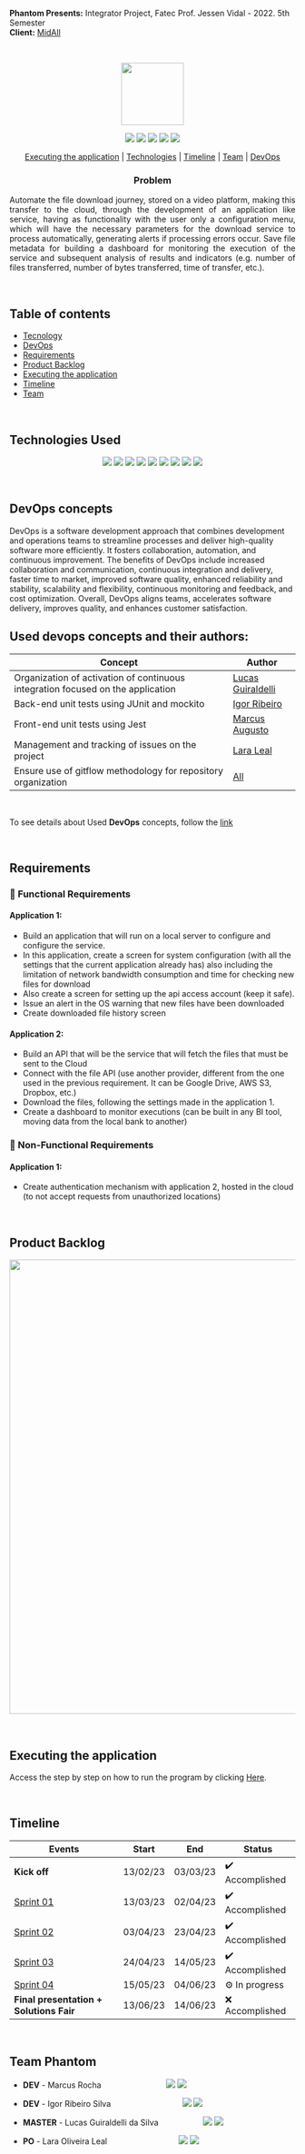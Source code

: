 **Phantom Presents:** Integrator Project, Fatec Prof. Jessen Vidal - 2022. 5th Semester <br>
**Client:** <a href="https://www.midall.com.br//">MidAll</a>

<br><p align="center">
 <a href="https://www.midall.com.br/"><img src="https://user-images.githubusercontent.com/80851038/163725778-498ec2e9-e8eb-45cf-a586-848e5bb1dd97.png" width="110"/></a>
</p>

<p align="center"> 
 <img src="https://img.shields.io/badge/Status%3A-Building-orange"/>
 <a href="https://www.java.com/pt-BR/"><img src="https://img.shields.io/badge/Language%3A-JAVA-red"/></a>
 <a href="https://vuejs.org/"><img src="https://img.shields.io/badge/Language%3A-VUE.js-green"/></a>
 <a href="https://www.midall.com.br/"><img src="https://img.shields.io/badge/Client%3A-MidAll-purple"/></a>
 <a href="http://fatecsjc-prd.azurewebsites.net/"><img src="https://img.shields.io/badge/Institution%3A-Fatec-red"/></a>
</p>

<p align="center">
 <a href="#executing-the-application">Executing the application</a> |  <a href="#technologies-used">Technologies</a> |  <a href="#timeline">Timeline</a> 
 |  <a href="#team-phantom">Team</a> |  <a href="#devops-concepts">DevOps</a> 
</p>

<h3 align="center">Problem</h3>
<p align="justify">
Automate the file download journey, stored on a video platform,
making this transfer to the cloud, through the development of an application like
service, having as functionality with the user only a configuration menu, which will have
the necessary parameters for the download service to process automatically, generating
alerts if processing errors occur. Save file metadata for building
a dashboard for monitoring the execution of the service and subsequent analysis of results and
indicators (e.g. number of files transferred, number of bytes transferred, time of
transfer, etc.).
</p>


<br>

## Table of contents

 - [Tecnology](#technologies-used)
 - [DevOps](#devops-concepts)
 - [Requirements](#requirements)
 - [Product Backlog](#product-backlog)  
 - [Executing the application](#executing-the-application)
 - [Timeline](#timeline)
 - [Team](#team-phantom)

<br>

## Technologies Used
<p align="center">
  <img src="https://img.shields.io/badge/Vue.js-35495E?style=for-the-badge&logo=vuedotjs&logoColor=4FC08D"/>
  <img src="https://img.shields.io/badge/JavaScript-323330?style=for-the-badge&logo=javascript&logoColor=gold"/>
  <img src="https://img.shields.io/badge/HTML5-E34F26?style=for-the-badge&logo=html5&logoColor=white"/>
  <img src="https://img.shields.io/badge/CSS3-1572B6?style=for-the-badge&logo=css3&logoColor=white"/>
  <img src="https://img.shields.io/badge/Sass-CC6699?style=for-the-badge&logo=sass&logoColor=white"/>
  <img src="https://img.shields.io/badge/Java-ED8B00?style=for-the-badge&logo=java&logoColor=white"/>
  <img src="https://img.shields.io/badge/Spring-6DB33F?style=for-the-badge&logo=spring&logoColor=white"/>
  <img src="https://img.shields.io/badge/maven-C71A36?style=for-the-badge&logo=apachemaven&logoColor=white"/>
  <img src="https://img.shields.io/badge/Hibernate-59666C?style=for-the-badge&logo=Hibernate&logoColor=white"/>
</p>
 
<br>

## DevOps concepts

DevOps is a software development approach that combines development and operations teams to streamline processes and deliver high-quality software more efficiently. It fosters collaboration, automation, and continuous improvement. The benefits of DevOps include increased collaboration and communication, continuous integration and delivery, faster time to market, improved software quality, enhanced reliability and stability, scalability and flexibility, continuous monitoring and feedback, and cost optimization. Overall, DevOps aligns teams, accelerates software delivery, improves quality, and enhances customer satisfaction.

Used devops concepts and their authors:
----

| Concept   | Author |
|--------|-----|
| Organization of activation of continuous integration focused on the application   | [Lucas Guiraldelli](https://www.linkedin.com/in/lucasguiraldelli/)  |
| Back-end unit tests using JUnit and mockito | [Igor Ribeiro](https://www.linkedin.com/in/igor-ribeiro-8571a6210/)  |
| Front-end unit tests using Jest  | [Marcus Augusto](https://www.linkedin.com/in/mvarocha/) |
| Management and tracking of issues on the project  | [Lara Leal](https://www.linkedin.com/in/lara-leal-527b7020a/) |
| Ensure use of gitflow methodology for repository organization  | [All](https://github.com/PhatomFatec/)  |

<br>

 To see details about Used **DevOps** concepts, follow the [link](https://github.com/PhatomFatec/Midall-DataTransfer/blob/main/devops.md)
 
<br>

## Requirements

### 📌 Functional Requirements

#### Application 1:

 - Build an application that will run on a local server to configure and configure the service.
 - In this application, create a screen for system configuration (with all the settings that the current application already has) also including the limitation of network bandwidth consumption and time for checking new files for download
 - Also create a screen for setting up the api access account (keep it safe).
 - Issue an alert in the OS warning that new files have been downloaded
 - Create downloaded file history screen

#### Application 2:

 - Build an API that will be the service that will fetch the files that must be sent to the Cloud
 - Connect with the file API (use another provider, different from the one used in the previous requirement. It can be Google Drive, AWS S3, Dropbox, etc.)
 - Download the files, following the settings made in the application 1.
 - Create a dashboard to monitor executions (can be built in any BI tool, moving data from the local bank to another)

### 📌 Non-Functional Requirements

#### Application 1:

- Create authentication mechanism with application 2, hosted in the cloud (to not accept requests from unauthorized locations)

<br>

## Product Backlog

<p align="center"> 
<img src="https://media.discordapp.net/attachments/887890002741170176/1092600909663567962/Group_40.png?width=952&height=562" width="800"/> <br>
</p>
 
<br>

## Executing the application 
Access the step by step on how to run the program by clicking [Here](https://github.com/PhatomFatec/datatransfer-back/blob/main/Readme.md).

<br>

## Timeline

| Events          | Start    | End      | Status |
|-----------------|----------|----------|--------|
| **Kick off**    | 13/02/23 | 03/03/23 |   ✔️ Accomplished      |
| [Sprint 01](https://github.com/PhatomFatec/Midall-DataTransfer/blob/main/Sprints/Sprint01.md)   | 13/03/23 | 02/04/23 |   ✔️ Accomplished       |
| [Sprint 02](https://github.com/PhatomFatec/Midall-DataTransfer/blob/main/Sprints/Sprint02.md)   | 03/04/23 | 23/04/23 |   ✔️ Accomplished        |
| [Sprint 03](https://github.com/PhatomFatec/Midall-DataTransfer/blob/main/Sprints/Sprint03.md)   | 24/04/23 | 14/05/23 |   ✔️ Accomplished     |
| [Sprint 04](https://github.com/PhatomFatec/Midall-DataTransfer/blob/main/Sprints/Sprint04.md)   | 15/05/23 | 04/06/23 |   ⚙ In progress     |
| **Final presentation + Solutions Fair** | 13/06/23 | 14/06/23 |   ❌ Accomplished  |

<br>

## Team Phantom

* **DEV** - Marcus Rocha &nbsp; &nbsp; &nbsp; &nbsp; &nbsp; &nbsp; &nbsp; &nbsp; &nbsp; &nbsp; &nbsp; &nbsp; &nbsp;&nbsp;&nbsp;
[<img src="https://img.shields.io/badge/linkedin-%230077B5.svg?&style=for-the-badge&logo=linkedin&logoColor=white&color=black"/>](https://www.linkedin.com/in/mvarocha/)
[<img src="https://img.shields.io/badge/github%20-%23121011.svg?&style=for-the-badge&logo=github&logoColor=white&color=black"/>](https://github.com/mvarocha)


* **DEV** - Igor Ribeiro Silva &nbsp; &nbsp; &nbsp; &nbsp; &nbsp; &nbsp; &nbsp; &nbsp; &nbsp; &nbsp; &nbsp; &nbsp; &nbsp; &nbsp; &nbsp;&nbsp; 
[<img src="https://img.shields.io/badge/linkedin-%230077B5.svg?&style=for-the-badge&logo=linkedin&logoColor=white&color=black"/>](https://www.linkedin.com/in/igor-ribeiro-8571a6210/)
[<img src="https://img.shields.io/badge/github%20-%23121011.svg?&style=for-the-badge&logo=github&logoColor=white&color=black"/>](https://github.com/IgorRibeiro-S)

* **MASTER** - Lucas Guiraldelli da Silva &nbsp; &nbsp; &nbsp; &nbsp; &nbsp; &nbsp; &nbsp; &nbsp; &nbsp;&nbsp;
[<img src="https://img.shields.io/badge/linkedin-%230077B5.svg?&style=for-the-badge&logo=linkedin&logoColor=white&color=black"/>](https://www.linkedin.com/in/lucasguiraldelli/)
[<img src="https://img.shields.io/badge/github%20-%23121011.svg?&style=for-the-badge&logo=github&logoColor=white&color=black"/>](https://github.com/LucasGuiraldelli)

* **PO** - Lara Oliveira Leal &nbsp; &nbsp; &nbsp; &nbsp; &nbsp; &nbsp; &nbsp; &nbsp; &nbsp; &nbsp; &nbsp; &nbsp; &nbsp; &nbsp; &nbsp;&nbsp;
[<img src="https://img.shields.io/badge/linkedin-%230077B5.svg?&style=for-the-badge&logo=linkedin&logoColor=white&color=black"/>](https://www.linkedin.com/in/lara-leal-527b7020a/)
[<img src="https://img.shields.io/badge/github%20-%23121011.svg?&style=for-the-badge&logo=github&logoColor=white&color=black"/>](https://github.com/lara-leal)

